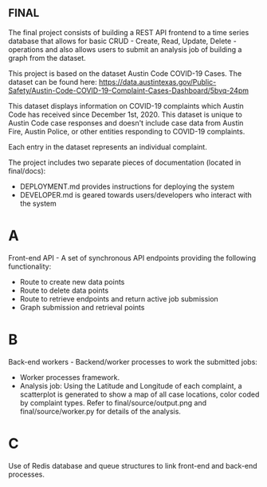 ## FINAL

The final project consists of building a REST API frontend to a time series database that allows for basic CRUD - Create, Read, Update, Delete - operations and also allows users to submit an analysis job of building a graph from the dataset.

This project is based on the dataset Austin Code COVID-19 Cases. 
The dataset can be found here: https://data.austintexas.gov/Public-Safety/Austin-Code-COVID-19-Complaint-Cases-Dashboard/5bvq-24pm

This dataset displays information on COVID-19 complaints which Austin Code has received since December 1st, 2020. This dataset is unique to Austin Code case responses and doesn't include case data from Austin Fire, Austin Police, or other entities responding to COVID-19 complaints.

Each entry in the dataset represents an individual complaint.

The project includes two separate pieces of documentation (located in final/docs): 
- DEPLOYMENT.md provides instructions for deploying the system
- DEVELOPER.md is geared towards users/developers who interact with the system

# A
Front-end API - A set of synchronous API endpoints providing the following functionality:
- Route to create new data points
- Route to delete data points
- Route to retrieve endpoints and return active job submission
- Graph submission and retrieval points

# B
Back-end workers - Backend/worker processes to work the submitted jobs:
- Worker processes framework.
- Analysis job: 
Using the Latitude and Longitude of each complaint, a scatterplot is generated to show a map of all case locations, color coded by complaint types. Refer to final/source/output.png and final/source/worker.py for details of the analysis.

# C
Use of Redis database and queue structures to link front-end and back-end processes.

